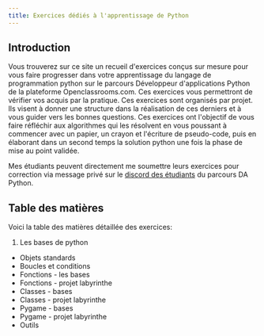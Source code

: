 ```yaml
---
title: Exercices dédiés à l'apprentissage de Python
---
```


## Introduction
Vous trouverez sur ce site un recueil d'exercices conçus sur mesure pour vous faire progresser dans votre apprentissage du langage de programmation python sur le parcours Développeur d'applications Python de la plateforme Openclassrooms.com. Ces exercices vous permettront de vérifier vos acquis par la pratique. Ces exercices sont organisés par projet. Ils visent à donner une structure dans la réalisation de ces derniers et à vous guider vers les bonnes questions. Ces exercices ont l'objectif de vous faire réfléchir aux algorithmes qui les résolvent en vous poussant à commencer avec un papier, un crayon et l'écriture de pseudo-code, puis en élaborant dans un second temps la solution python une fois la phase de mise au point validée.

Mes étudiants peuvent directement me soumettre leurs exercices pour correction via message privé sur le [discord des étudiants](http://discord.pythonclassmates.org) du parcours DA Python.

## Table des matières
Voici la table des matières détaillée des exercices:

1. Les bases de python
  - Objets standards
  - Boucles et conditions
  - Fonctions - les bases
  - Fonctions - projet labyrinthe
  - Classes - bases
  - Classes - projet labyrinthe
  - Pygame - bases
  - Pygame - projet labyrinthe
  - Outils
